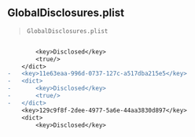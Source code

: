 ## GlobalDisclosures.plist

> `GlobalDisclosures.plist`

```diff

 		<key>Disclosed</key>
 		<true/>
 	</dict>
-	<key>11e63eaa-996d-0737-127c-a517dba215e5</key>
-	<dict>
-		<key>Disclosed</key>
-		<true/>
-	</dict>
 	<key>129c9f8f-2dee-4977-5a6e-44aa3830d897</key>
 	<dict>
 		<key>Disclosed</key>

```
